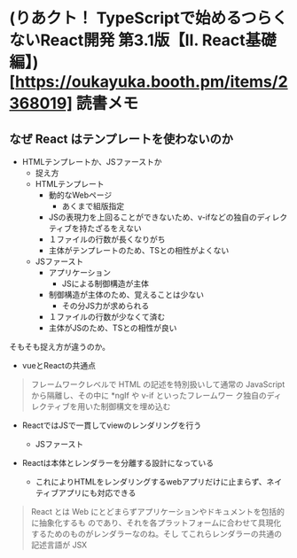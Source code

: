 # (りあクト！ TypeScriptで始めるつらくないReact開発 第3.1版【Ⅱ. React基礎編】)[https://oukayuka.booth.pm/items/2368019] 読書メモ

## なぜ React はテンプレートを使わないのか
- HTMLテンプレートか、JSファーストか
  - 捉え方
  - HTMLテンプレート
    - 動的なWebページ
      - あくまで組版指定
    - JSの表現力を上回ることができないため、v-ifなどの独自のディレクティブを持たざるをえない
    - １ファイルの行数が長くなりがち
    - 主体がテンプレートのため、TSとの相性がよくない
  - JSファースト
    - アプリケーション
      - JSによる制御構造が主体
    - 制御構造が主体のため、覚えることは少ない
      - その分JS力が求められる
    - １ファイルの行数が少なくて済む
    - 主体がJSのため、TSとの相性が良い

そもそも捉え方が違うのか。

- vueとReactの共通点
> フレームワークレベルで HTML の記述を特別扱いして通常の JavaScript から隔離し、その中に *ngIf や v-if といったフレームワー ク独自のディレクティブを用いた制御構文を埋め込む

- ReactではJSで一貫してviewのレンダリングを行う
  - JSファースト

- Reactは本体とレンダラーを分離する設計になっている
  - これによりHTMLをレンダリングするwebアプリだけに止まらず、ネイティブアプリにも対応できる

> React とは Web にとどまらずアプリケーションやドキュメントを包括的に抽象化するも のであり、それを各プラットフォームに合わせて具現化するためのものがレンダラーなのね。そし てこれらレンダラーの共通の記述言語が JSX
